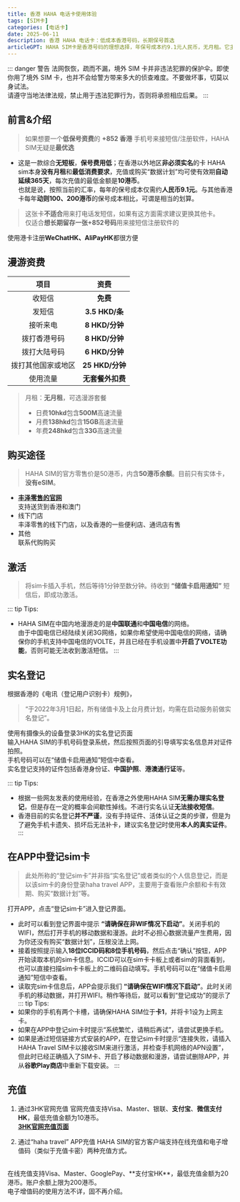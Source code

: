 ```yaml
---
title: 香港 HAHA 电话卡使用体验
tags: [SIM卡]
categories: [电话卡]
date: 2025-06-11
description: 香港 HAHA 电话卡：低成本香港号码，长期保号首选
articleGPT: HAHA SIM卡是香港号码的理想选择，年保号成本约9.1元人民币，无月租。它主要用于接收短信和注册软件，不建议拨打电话使用。该卡支持在香港及澳门地区送货，也可通过代购获取。激活后需实名登记，支持中国护照和港澳通行证。通过官方APP或官网可便捷充值续费。
---
```


::: danger 警告
法网恢恢，疏而不漏，境外 SIM 卡并非违法犯罪的保护伞。即使你用了境外 SIM 卡，也并不会给警方带来多大的侦查难度。不要做坏事，切莫以身试法。<br>
请遵守当地法律法规，禁止用于违法犯罪行为，否则将承担相应后果。
:::

## 前言&介绍
> 如果想要一个**低保号资费**的 **\+852 香港** 手机号来接短信/注册软件，HAHA SIM无疑是**最优选**

- 这是一款综合**无短板**，**保号费用低**；在香港以外地区**非必须实名**的卡
HAHA sim本身**没有月租**和**最低消费要求**，充值或购买“数据计划”均可使有效期**自动延续365天**，每次充值的最低金额是**10港币**。<br>
也就是说，按照当前的汇率，每年的保号成本仅需约**人民币9.1元**。与其他香港卡每年**动则100、200港币**的保号成本相比，可谓是相当的划算。

> 这张卡**不适合**用来打电话发短信，如果有这方面需求建议更换其他卡。<br>
仅适合**想长期留存一张+852号码**用来接短信注册软件的


使用港卡注册**WeChatHK、AliPayHK**都很方便
## 漫游资费
| 项目 | 资费 |
|:---:|:---:|
| 收短信 | **免费** |
| 发短信 | **3.5 HKD/条** |
| 接听来电 | **8 HKD/分钟** |
| 拨打香港号码 | **8 HKD/分钟** |
| 拨打大陆号码 | **6 HKD/分钟** |
| 拨打其他国家或地区 | **25 HKD/分钟** |
| 使用流量 | **无套餐外扣费** |

> 月租：**无月租**，可选漫游套餐
> - 日费**10hkd**包含**500M**高速流量
> - 月费**138hkd**包含**15GB**高速流量
> - 年费**248hkd**包含**33G**高速流量
## 购买途径
> HAHA SIM的官方零售价是50港币，内含**50港币余额**。目前只有实体卡，**没有eSIM**。

- **[丰泽零售的官网](https://www.fortress.com.hk/zh-hk/product/%E6%95%B8%E6%93%9A%E6%BC%AB%E9%81%8Ahaha-sim%E5%8D%A1-%E5%85%A7%E9%99%84-50%E5%84%B2%E5%80%BC%E9%A1%8D-%E5%8F%AF%E5%BE%AA%E7%92%B0%E5%A2%9E%E5%80%BC/p/BP_11953923)**<br>
支持送货到香港和澳门
- 线下门店<br>
丰泽零售的线下门店，以及香港的一些便利店、通讯店有售
- 其他<br>
联系代购购买

## 激活
> 将sim卡插入手机，然后等待1分钟至数分钟。待收到 **“储值卡启用通知”** 短信后，即成功激活。

::: tip Tips:
- HAHA SIM在中国内地漫游走的是**中国联通**和**中国电信**的网络。<br>由于中国电信已经陆续关闭3G网络，如果你希望使用中国电信的网络，请确保你的手机支持中国电信的VOLTE，并且已经在手机设置中**开启了VOLTE功能**，否则可能无法收到激活短信。
:::

## 实名登记
根据香港的《电讯（登记用户识别卡）规例》，
> “于2022年3月1日起，所有储值卡及上台月费计划，均需在启动服务前做实名登记”。

使用有摄像头的设备登录3HK的实名登记页面<br>
输入HAHA SIM的手机号码登录系统，然后按照页面的引导填写实名信息并对证件拍照。<br>
手机号码可以在“储值卡启用通知”短信中查看。<br>
实名登记支持的证件包括香港身份证、**中国护照**、**港澳通行证**等。

::: tip Tips:
- 根据一些网友发表的使用经验，在香港之外使用HAHA SIM**无需办理实名登记**，但是存在一定的概率会间歇性掉线。不进行实名认证**无法接收短信**。
- 香港目前的实名登记**并不严谨**，没有手持证件、活体认证之类的步骤，但是为了避免手机卡遗失、损坏后无法补卡，建议实名登记时使用**本人的真实证件**。
:::

## 在APP中登记sim卡
> 此处所称的“登记sim卡”并非指“实名登记”或者类似的个人信息登记，而是以该sim卡的身份登录haha travel APP，主要用于查看账户余额和卡有效期、购买“数据计划”等。

打开APP，点击“登记sim卡”进入登记界面。<br>
- 此时可以看到登记界面中提示 **“请确保在非WIF情况下启动”**。关闭手机的WIFI，然后打开手机的移动数据和漫游。此时不必担心数据流量产生费用，因为你还没有购买“数据计划”，压根没法上网。<br>
- 接着按照提示输入**18位ICCID码和8位手机号码**，然后点击“确认”按钮，APP开始读取本机的sim卡信息。ICCID可以在sim卡卡板上或者sim的背面看到，也可以直接扫描sim卡卡板上的二维码自动填写。手机号码可以在“储值卡启用通知”短信中查看。<br>
- 读取完sim卡信息后，APP会提示我们 **“请确保在WIFI情况下启动”**。此时关闭手机的移动数据，并打开WIFI。稍作等待后，就可以看到“登记成功”的提示了
::: tip Tips:
- 如果你的手机有两个卡槽，请确保HAHA SIM位于**卡1**，并将卡1设为上网主卡。
- 如果在APP中登记sim卡时提示“系统繁忙，请稍后再试”，请尝试更换手机。
- 如果是通过短信链接方式安装的APP，在登记sim卡时提示“连接失败，请插入HAHA Travel SIM卡以接收SIM来进行激活，并检查手机网络的APN设置”，但此时已经正确插入了SIM卡、开启了移动数据和漫游，请尝试删除APP，并从**谷歌Play商店**中重新下载安装。
:::

## 充值
1. 通过3HK官网充值
官网充值支持Visa、Master、银联、**支付宝**、**微信支付HK**，最低充值金额为10港币。<br>
**[3HK官网充值页面](https://www.three.com.hk/3Care/chi/prepay/payonline1.jsp)**

2. 通过“haha travel” APP充值
HAHA SIM的官方客户端支持在线充值和电子增值码（类似于充值卡密）两种充值方式。
<br>
在线充值支持Visa、Master、GooglePay、**支付宝HK**，最低充值金额为20港币。账户余额上限为200港币。
<br>
电子增值码的使用方法不详，固不再介绍。